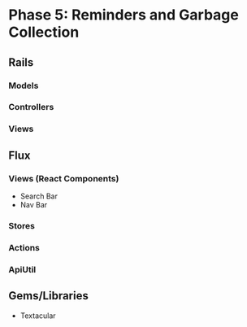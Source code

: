 # Phase 5: Reminders and Garbage Collection

## Rails
### Models

### Controllers


### Views


## Flux
### Views (React Components)
* Search Bar
* Nav Bar

### Stores

### Actions

### ApiUtil


## Gems/Libraries
* Textacular 
